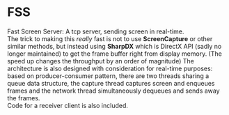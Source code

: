 # FSS
Fast Screen Server: A tcp server, sending screen in real-time. <br>
The trick to making this *really* fast is not to use **ScreenCapture** or other similar methods, but instead using **SharpDX** which is DirectX API (sadly no longer maintained) to get the frame buffer right from display memory. (The speed up changes the throughput by an order of magnitude) The architecture is also designed with consideration for real-time purposes: based on producer-consumer pattern, there are two threads sharing a queue data structure, the capture thread captures screen and enqueues frames and the network thread simultaneously dequeues and sends away the frames.<br>
Code for a receiver client is also included.
